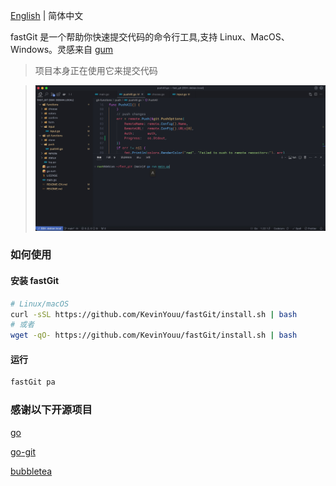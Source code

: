 [English](README.md) | 简体中文

fastGit 是一个帮助你快速提交代码的命令行工具,支持 Linux、MacOS、Windows。灵感来自 [gum](https://github.com/charmbracelet/gum)

> 项目本身正在使用它来提交代码

> ![](assets/fast-git.gif)

### 如何使用

#### 安装 fastGit

```bash
# Linux/macOS
curl -sSL https://github.com/KevinYouu/fastGit/install.sh | bash
# 或者
wget -qO- https://github.com/KevinYouu/fastGit/install.sh | bash
```

#### 运行

```bash
fastGit pa
```

### 感谢以下开源项目

[go](https://github.com/golang/go)

[go-git](https://github.com/go-git/go-git)

[bubbletea](github.com/charmbracelet/bubbletea)
